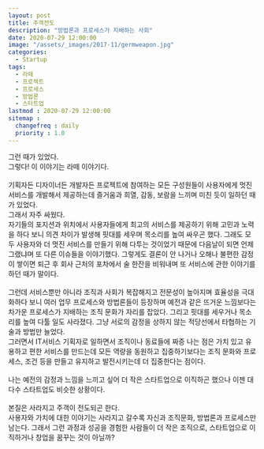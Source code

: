 ```yaml
---
layout: post
title: 주객전도
description: "방법론과 프로세스가 지배하는 사회"
date: 2020-07-29 12:00:00
image: "/assets/_images/2017-11/germweapon.jpg"
categories:
  - Startup
tags:
  - 라떼
  - 프로젝트
  - 프로세스
  - 방법론
  - 스타트업
lastmod : 2020-07-29 12:00:00
sitemap :
  changefreq : daily
  priority : 1.0
---
```



그런 때가 있었다.<br>
그렇다! 이 이야기는 라떼 이야기다.<br>
<br>
기획자든 디자이너든 개발자든 프로젝트에 참여하는 모든 구성원들이 사용자에게 멋진 서비스를 개발해서 제공하는데 즐거움과 희열, 감동, 보람을 느끼며 미친 듯이 일하던 때가 있었다.<br>
그래서 자주 싸웠다.<br>
자기들의 포지션과 위치에서 사용자들에게 최고의 서비스를 제공하기 위해 고민과 노력을 하다 보니 의견 차이가 발생해 핏대를 세우며 목소리를 높여 싸우곤 했다. 그래도 모두 사용자와 더 멋진 서비스를 만들기 위해 다투는 것이었기 때문에 다음날이 되면 언제 그랬냐며 또 다른 이슈들을 이야기했다. 그렇게도 결론이 안 나거나 오해나 불편한 감정이 쌓이면 퇴근 후 회사 근처의 포차에서 술 한잔을 비워내며 또 서비스에 관한 이야기를 하던 때가 말이다.<br>
<br>
그런데 서비스뿐만 아니라 조직과 사회가 복잡해지고 전문성이 높아지며 효율성을 극대화하다 보니 여러 업무 프로세스와 방법론들이 등장하며 예전과 같은 뜨거운 느낌보다는 차가운 프로세스가 지배하는 조직 문화가 자리를 잡았다. 그리고 핏대를 세우거나 목소리를 높여 다툴 일도 사라졌다. 그냥 서로의 감정을 상하지 않는 적당선에서 타협하는 기술과 방법만 늘었다.<br>
그러면서 IT서비스 기획자로 일하면서 조직이나 동료들에 짜증 나는 점은 가치 있고 유용하고 편한 서비스를 만드는데 모든 역량을 동원하고 집중하기보다는 조직 문화와 프로세스, 조건 등을 만들고 유지하고 발전시키는데 더 집중한다는 점이다.<br>
<br>
나는 예전의 감정과 느낌을 느끼고 싶어 더 작은 스타트업으로 이직하곤 했으나 이젠 대다수 스타트업도 비슷한 상황이다.<br>
<br>
본질은 사라지고 주객이 전도되곤 한다.<br>
사용자와 가치에 대한 이야기는 사라지고 갈수록 자신과 조직문화, 방법론과 프로세스만 남는다. 그래서 그런 과정과 성공을 경험한 사람들이 더 작은 조직으로, 스타트업으로 이직하거나 창업을 꿈꾸는 것이 아닐까? 
